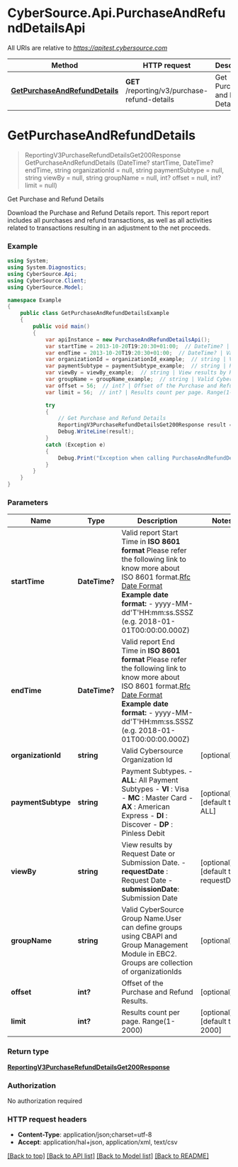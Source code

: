 # CyberSource.Api.PurchaseAndRefundDetailsApi

All URIs are relative to *https://apitest.cybersource.com*

Method | HTTP request | Description
------------- | ------------- | -------------
[**GetPurchaseAndRefundDetails**](PurchaseAndRefundDetailsApi.md#getpurchaseandrefunddetails) | **GET** /reporting/v3/purchase-refund-details | Get Purchase and Refund Details


<a name="getpurchaseandrefunddetails"></a>
# **GetPurchaseAndRefundDetails**
> ReportingV3PurchaseRefundDetailsGet200Response GetPurchaseAndRefundDetails (DateTime? startTime, DateTime? endTime, string organizationId = null, string paymentSubtype = null, string viewBy = null, string groupName = null, int? offset = null, int? limit = null)

Get Purchase and Refund Details

Download the Purchase and Refund Details report. This report report includes all purchases and refund transactions, as well as all activities related to transactions resulting in an adjustment to the net proceeds. 

### Example
```csharp
using System;
using System.Diagnostics;
using CyberSource.Api;
using CyberSource.Client;
using CyberSource.Model;

namespace Example
{
    public class GetPurchaseAndRefundDetailsExample
    {
        public void main()
        {
            var apiInstance = new PurchaseAndRefundDetailsApi();
            var startTime = 2013-10-20T19:20:30+01:00;  // DateTime? | Valid report Start Time in **ISO 8601 format** Please refer the following link to know more about ISO 8601 format.[Rfc Date Format](https://xml2rfc.tools.ietf.org/public/rfc/html/rfc3339.html#anchor14)  **Example date format:**   - yyyy-MM-dd'T'HH:mm:ss.SSSZ (e.g. 2018-01-01T00:00:00.000Z) 
            var endTime = 2013-10-20T19:20:30+01:00;  // DateTime? | Valid report End Time in **ISO 8601 format** Please refer the following link to know more about ISO 8601 format.[Rfc Date Format](https://xml2rfc.tools.ietf.org/public/rfc/html/rfc3339.html#anchor14)  **Example date format:**   - yyyy-MM-dd'T'HH:mm:ss.SSSZ (e.g. 2018-01-01T00:00:00.000Z) 
            var organizationId = organizationId_example;  // string | Valid Cybersource Organization Id (optional) 
            var paymentSubtype = paymentSubtype_example;  // string | Payment Subtypes.   - **ALL**:  All Payment Subtypes   - **VI** :  Visa   - **MC** :  Master Card   - **AX** :  American Express   - **DI** :  Discover   - **DP** :  Pinless Debit  (optional)  (default to ALL)
            var viewBy = viewBy_example;  // string | View results by Request Date or Submission Date.   - **requestDate** : Request Date   - **submissionDate**: Submission Date  (optional)  (default to requestDate)
            var groupName = groupName_example;  // string | Valid CyberSource Group Name.User can define groups using CBAPI and Group Management Module in EBC2. Groups are collection of organizationIds (optional) 
            var offset = 56;  // int? | Offset of the Purchase and Refund Results. (optional) 
            var limit = 56;  // int? | Results count per page. Range(1-2000) (optional)  (default to 2000)

            try
            {
                // Get Purchase and Refund Details
                ReportingV3PurchaseRefundDetailsGet200Response result = apiInstance.GetPurchaseAndRefundDetails(startTime, endTime, organizationId, paymentSubtype, viewBy, groupName, offset, limit);
                Debug.WriteLine(result);
            }
            catch (Exception e)
            {
                Debug.Print("Exception when calling PurchaseAndRefundDetailsApi.GetPurchaseAndRefundDetails: " + e.Message );
            }
        }
    }
}
```

### Parameters

Name | Type | Description  | Notes
------------- | ------------- | ------------- | -------------
 **startTime** | **DateTime?**| Valid report Start Time in **ISO 8601 format** Please refer the following link to know more about ISO 8601 format.[Rfc Date Format](https://xml2rfc.tools.ietf.org/public/rfc/html/rfc3339.html#anchor14)  **Example date format:**   - yyyy-MM-dd&#39;T&#39;HH:mm:ss.SSSZ (e.g. 2018-01-01T00:00:00.000Z)  | 
 **endTime** | **DateTime?**| Valid report End Time in **ISO 8601 format** Please refer the following link to know more about ISO 8601 format.[Rfc Date Format](https://xml2rfc.tools.ietf.org/public/rfc/html/rfc3339.html#anchor14)  **Example date format:**   - yyyy-MM-dd&#39;T&#39;HH:mm:ss.SSSZ (e.g. 2018-01-01T00:00:00.000Z)  | 
 **organizationId** | **string**| Valid Cybersource Organization Id | [optional] 
 **paymentSubtype** | **string**| Payment Subtypes.   - **ALL**:  All Payment Subtypes   - **VI** :  Visa   - **MC** :  Master Card   - **AX** :  American Express   - **DI** :  Discover   - **DP** :  Pinless Debit  | [optional] [default to ALL]
 **viewBy** | **string**| View results by Request Date or Submission Date.   - **requestDate** : Request Date   - **submissionDate**: Submission Date  | [optional] [default to requestDate]
 **groupName** | **string**| Valid CyberSource Group Name.User can define groups using CBAPI and Group Management Module in EBC2. Groups are collection of organizationIds | [optional] 
 **offset** | **int?**| Offset of the Purchase and Refund Results. | [optional] 
 **limit** | **int?**| Results count per page. Range(1-2000) | [optional] [default to 2000]

### Return type

[**ReportingV3PurchaseRefundDetailsGet200Response**](ReportingV3PurchaseRefundDetailsGet200Response.md)

### Authorization

No authorization required

### HTTP request headers

 - **Content-Type**: application/json;charset=utf-8
 - **Accept**: application/hal+json, application/xml, text/csv

[[Back to top]](#) [[Back to API list]](../README.md#documentation-for-api-endpoints) [[Back to Model list]](../README.md#documentation-for-models) [[Back to README]](../README.md)

